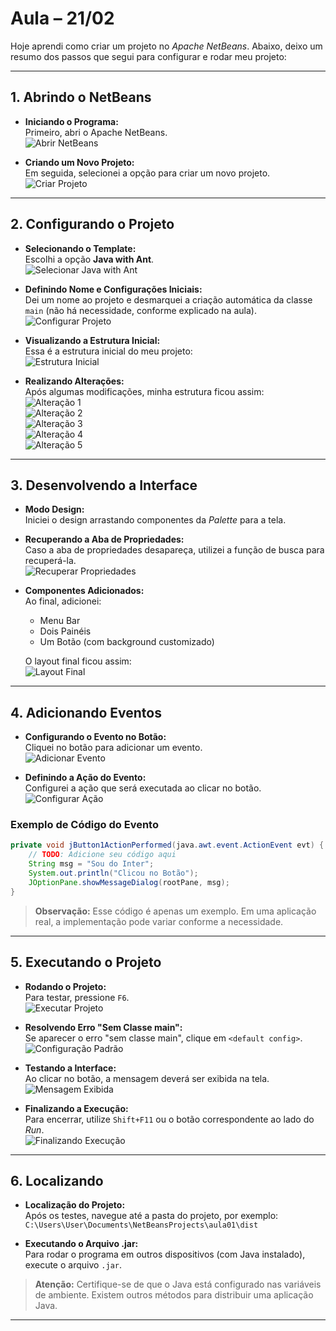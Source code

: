 # Aula – 21/02

Hoje aprendi como criar um projeto no _Apache NetBeans_. Abaixo, deixo um resumo dos passos que segui para configurar e rodar meu projeto:

---

## 1. Abrindo o NetBeans

- **Iniciando o Programa:**  
  Primeiro, abri o Apache NetBeans.  
  ![Abrir NetBeans](Aula01/p1.png)

- **Criando um Novo Projeto:**  
  Em seguida, selecionei a opção para criar um novo projeto.  
  ![Criar Projeto](Aula01/p2.png)

---

## 2. Configurando o Projeto

- **Selecionando o Template:**  
  Escolhi a opção **Java with Ant**.  
  ![Selecionar Java with Ant](Aula01/p3.png)

- **Definindo Nome e Configurações Iniciais:**  
  Dei um nome ao projeto e desmarquei a criação automática da classe `main` (não há necessidade, conforme explicado na aula).  
  ![Configurar Projeto](Aula01/p4.png)

- **Visualizando a Estrutura Inicial:**  
  Essa é a estrutura inicial do meu projeto:  
  ![Estrutura Inicial](Aula01/p5.png)

- **Realizando Alterações:**  
  Após algumas modificações, minha estrutura ficou assim:  
  ![Alteração 1](img/Aula01/p6.png)  
  ![Alteração 2](img/Aula01/p7.png)  
  ![Alteração 3](img/Aula01/p8.png)  
  ![Alteração 4](img/Aula01/p9.png)  
  ![Alteração 5](img/Aula01/p10.png)

---

## 3. Desenvolvendo a Interface

- **Modo Design:**  
  Iniciei o design arrastando componentes da _Palette_ para a tela.

- **Recuperando a Aba de Propriedades:**  
  Caso a aba de propriedades desapareça, utilizei a função de busca para recuperá-la.  
  ![Recuperar Propriedades](img/Aula01/p11.png)

- **Componentes Adicionados:**  
  Ao final, adicionei:

  - Menu Bar
  - Dois Painéis
  - Um Botão (com background customizado)

  O layout final ficou assim:  
  ![Layout Final](img/Aula01/p12.png)

---

## 4. Adicionando Eventos

- **Configurando o Evento no Botão:**  
  Cliquei no botão para adicionar um evento.  
  ![Adicionar Evento](img/Aula01/p13.png)

- **Definindo a Ação do Evento:**  
  Configurei a ação que será executada ao clicar no botão.  
  ![Configurar Ação](img/Aula01/p14.png)

### Exemplo de Código do Evento

```java
private void jButton1ActionPerformed(java.awt.event.ActionEvent evt) {
    // TODO: Adicione seu código aqui
    String msg = "Sou do Inter";
    System.out.println("Clicou no Botão");
    JOptionPane.showMessageDialog(rootPane, msg);
}
```

> **Observação:** Esse código é apenas um exemplo. Em uma aplicação real, a implementação pode variar conforme a necessidade.

---

## 5. Executando o Projeto

- **Rodando o Projeto:**  
  Para testar, pressione `F6`.  
  ![Executar Projeto](img/Aula01/p15.png)

- **Resolvendo Erro "Sem Classe main":**  
  Se aparecer o erro "sem classe main", clique em `<default config>`.
  ![Configuração Padrão](img/Aula01/p16.png)

- **Testando a Interface:**  
  Ao clicar no botão, a mensagem deverá ser exibida na tela.  
  ![Mensagem Exibida](img/Aula01/p17.png)

- **Finalizando a Execução:**  
  Para encerrar, utilize `Shift+F11` ou o botão correspondente ao lado do _Run_.  
  ![Finalizando Execução](img/Aula01/p18.png)

---

## 6. Localizando

- **Localização do Projeto:**  
  Após os testes, navegue até a pasta do projeto, por exemplo:
  `C:\Users\User\Documents\NetBeansProjects\aula01\dist`

- **Executando o Arquivo .jar:**  
  Para rodar o programa em outros dispositivos (com Java instalado), execute o arquivo `.jar`.

> **Atenção:** Certifique-se de que o Java está configurado nas variáveis de ambiente. Existem outros métodos para distribuir uma aplicação Java.

---
